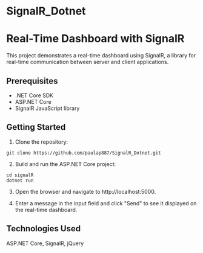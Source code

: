 # SignalR_Dotnet
# Real-Time Dashboard with SignalR

This project demonstrates a real-time dashboard using SignalR, a library for real-time communication between server and client applications.

## Prerequisites

- .NET Core SDK
- ASP.NET Core
- SignalR JavaScript library

## Getting Started

1. Clone the repository:

```shell
git clone https://github.com/paulap887/SignalR_Dotnet.git
```

2. Build and run the ASP.NET Core project:

```shell
cd signalR
dotnet run
```
3. Open the browser and navigate to http://localhost:5000.

4. Enter a message in the input field and click "Send" to see it displayed on the real-time dashboard.

## Technologies Used
ASP.NET Core,
SignalR,
jQuery

